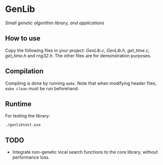 # GenLib

*Small genetic algorithm library, and applications*


## How to use

Copy the following files in your project: *GenLib.c*, *GenLib.h*, *get_time.c*, *get_time.h* and *rng32.h*.
The other files are for demonstration purposes.


## Compilation

Compiling is done by running ``` make ```. Note that when modifying header files, ``` make clean ``` must be run beforehand.


## Runtime

For testing the library:

```
./genlibtest.exe
```


## TODO

- Integrate non-genetic local search functions to the core library, without performance loss.

